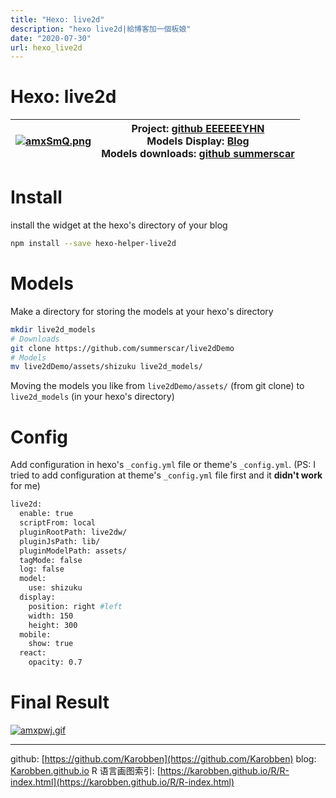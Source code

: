 ```yaml
---
title: "Hexo: live2d"
description: "hexo live2d|給博客加一個板娘"
date: "2020-07-30"
url: hexo_live2d
---
```

# Hexo: live2d


|[![amxSmQ.png](https://s1.ax1x.com/2020/07/30/amxSmQ.png)](https://imgchr.com/i/amxSmQ)|Project: [github EEEEEEYHN](https://github.com/EYHN/hexo-helper-live2d)<br>Models Display: [Blog](https://huaji8.top/post/live2d-plugin-2.0/)<br>Models downloads: [github summerscar](https://github.com/summerscar/live2dDemo)|
|--|--|


# Install
install the widget at the hexo's directory of your blog
```bash
npm install --save hexo-helper-live2d
```

# Models

Make a directory for storing the models at your hexo's directory
```bash
mkdir live2d_models
# Downloads
git clone https://github.com/summerscar/live2dDemo
# Models
mv live2dDemo/assets/shizuku live2d_models/
```
Moving the models you like from `live2dDemo/assets/` (from git clone) to `live2d_models` (in your hexo's directory)
# Config
Add configuration in hexo's `_config.yml` file or theme's `_config.yml`.
(PS: I tried to add configuration at theme's `_config.yml` file first and it **didn't work** for me)

```bash
live2d:
  enable: true
  scriptFrom: local
  pluginRootPath: live2dw/
  pluginJsPath: lib/
  pluginModelPath: assets/
  tagMode: false
  log: false
  model:
    use: shizuku
  display:
    position: right #left
    width: 150
    height: 300
  mobile:
    show: true
  react:
    opacity: 0.7
```

# Final Result

[![amxpwj.gif](https://s1.ax1x.com/2020/07/30/amxpwj.gif)](https://imgchr.com/i/amxpwj)

---
github: [https://github.com/Karobben](https://github.com/Karobben)
blog: [Karobben.github.io](http://Karobben.github.io)
R 语言画图索引: [https://karobben.github.io/R/R-index.html](https://karobben.github.io/R/R-index.html)
